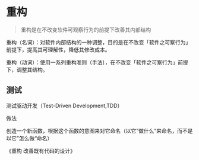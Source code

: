 # 重构

> 重构是在不改变软件可观察行为的前提下改善其内部结构



重构（名词）：对软件内部结构的一种调整，目的是在不改变「软件之可察行为」前提下，提高其可理解性，降低其修改成本。



重构（动词）：使用一系列重构准则（手法〕，在不改变「软件之可察行为」前提 下，调整其结构。









## 测试

测试驱动开发（Test-Driven Development,TDD）





做法

创造一个新函数，根据这个函数的意图来对它命名（以它”做什么“来命名，而不是以它”怎么做“命名）



《重构 改善既有代码的设计》